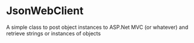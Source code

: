 # JsonWebClient
A simple class to post object instances to ASP.Net MVC (or whatever) and retrieve strings or instances of objects
